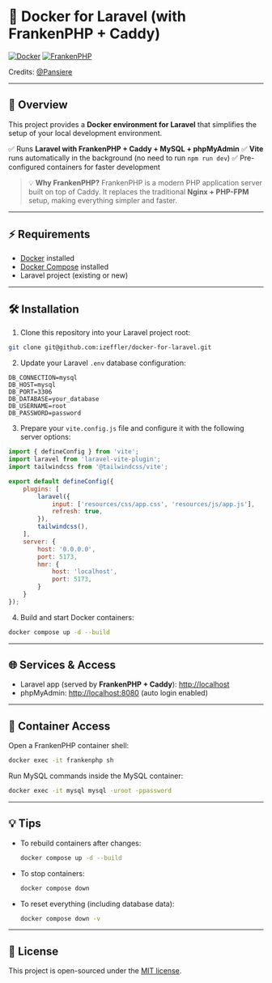 # 🚀 Docker for Laravel (with FrankenPHP + Caddy)

[![Docker](https://img.shields.io/badge/Docker-Compose-blue?logo=docker)](https://www.docker.com/)
[![FrankenPHP](https://img.shields.io/badge/FrankenPHP-PHP%20Server-green?logo=php)](https://frankenphp.dev/)

Credits: [@Pansiere](https://github.com/Pansiere)

---

## 📖 Overview

This project provides a **Docker environment for Laravel** that simplifies the setup of your local development environment.

✅ Runs **Laravel with FrankenPHP + Caddy + MySQL + phpMyAdmin**
✅ **Vite** runs automatically in the background (no need to run `npm run dev`)
✅ Pre-configured containers for faster development

> 💡 **Why FrankenPHP?**
> FrankenPHP is a modern PHP application server built on top of Caddy. It replaces the traditional **Nginx + PHP-FPM** setup, making everything simpler and faster.

---

## ⚡ Requirements

* [Docker](https://docs.docker.com/get-docker/) installed
* [Docker Compose](https://docs.docker.com/compose/install/) installed
* Laravel project (existing or new)

---

## 🛠️ Installation

1. Clone this repository into your Laravel project root:

```bash
git clone git@github.com:izeffler/docker-for-laravel.git
```

2. Update your Laravel `.env` database configuration:

```dotenv
DB_CONNECTION=mysql
DB_HOST=mysql
DB_PORT=3306
DB_DATABASE=your_database
DB_USERNAME=root
DB_PASSWORD=password
```

3. Prepare your `vite.config.js` file and configure it with the following server options:

```js
import { defineConfig } from 'vite';
import laravel from 'laravel-vite-plugin';
import tailwindcss from '@tailwindcss/vite';

export default defineConfig({
    plugins: [
        laravel({
            input: ['resources/css/app.css', 'resources/js/app.js'],
            refresh: true,
        }),
        tailwindcss(),
    ],
    server: {
        host: '0.0.0.0',
        port: 5173,
        hmr: {
            host: 'localhost',
            port: 5173,
        }
    }
});
```

4. Build and start Docker containers:

```bash
docker compose up -d --build
```

---

## 🌐 Services & Access

* Laravel app (served by **FrankenPHP + Caddy**): [http://localhost](http://localhost)
* phpMyAdmin: [http://localhost:8080](http://localhost:8080) (auto login enabled)

---

## 🐳 Container Access

Open a FrankenPHP container shell:

```bash
docker exec -it frankenphp sh
```

Run MySQL commands inside the MySQL container:

```bash
docker exec -it mysql mysql -uroot -ppassword
```

---

## 💡 Tips

* To rebuild containers after changes:

  ```bash
  docker compose up -d --build
  ```

* To stop containers:

  ```bash
  docker compose down
  ```

* To reset everything (including database data):

  ```bash
  docker compose down -v
  ```

---

## 📜 License

This project is open-sourced under the [MIT license](LICENSE).